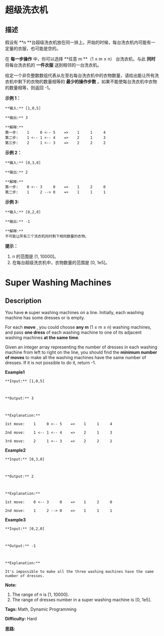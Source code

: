 # 超级洗衣机

## 描述

假设有 **n  **台超级洗衣机放在同一排上。开始的时候，每台洗衣机内可能有一定量的衣服，也可能是空的。

在 **每一步操作** 中，你可以选择 **任意 m  **（1 ≤ m ≤ n） 台洗衣机，与此 **同时** 将每台洗衣机的 **一件衣服** 送到相邻的一台洗衣机。

给定一个非负整数数组代表从左至右每台洗衣机中的衣物数量，请给出能让所有洗衣机中剩下的衣物的数量相等的 **最少的操作步数** 。如果不能使每台洗衣机中衣物的数量相等，则返回 -1。



**示例 1：**

    
    
    **输入:** [1,0,5]
    
    **输出:** 3
    
    **解释:** 
    第一步:    1     0 <-- 5    =>    1     1     4
    第二步:    1 <-- 1 <-- 4    =>    2     1     3    
    第三步:    2     1 <-- 3    =>    2     2     2   
    

**示例 2：**

    
    
    **输入:** [0,3,0]
    
    **输出:** 2
    
    **解释:** 
    第一步:    0 <-- 3     0    =>    1     2     0    
    第二步:    1     2 --> 0    =>    1     1     1     
    

**示例 3:**

    
    
    **输入:** [0,2,0]
    
    **输出:** -1
    
    **解释:** 
    不可能让所有三个洗衣机同时剩下相同数量的衣物。
    



**提示：**

  1. n 的范围是 [1, 10000]。
  2. 在每台超级洗衣机中，衣物数量的范围是 [0, 1e5]。





# Super Washing Machines

## Description



You have **n** super washing machines on a line. Initially, each washing machine has some dresses or is empty.

For each **move** , you could choose **any m** (1 ≤ m ≤ n) washing machines, and pass **one dress** of each washing machine to one of its adjacent washing machines **at the same time**.

Given an integer array representing the number of dresses in each washing machine from left to right on the line, you should find the **minimum number of moves** to make all the washing machines have the same number of dresses. If it is not possible to do it, return -1.

**Example1**

    
    
    **Input:** [1,0,5]
    
    **Output:** 3
    
    **Explanation:** 
    1st move:    1     0 <-- 5    =>    1     1     4
    2nd move:    1 <-- 1 <-- 4    =>    2     1     3    
    3rd move:    2     1 <-- 3    =>    2     2     2   
    

**Example2**

    
    
    **Input:** [0,3,0]
    
    **Output:** 2
    
    **Explanation:** 
    1st move:    0 <-- 3     0    =>    1     2     0    
    2nd move:    1     2 --> 0    =>    1     1     1     
    

**Example3**

    
    
    **Input:** [0,2,0]
    
    **Output:** -1
    
    **Explanation:** 
    It's impossible to make all the three washing machines have the same number of dresses. 
    

**Note:**  

  1. The range of n is [1, 10000].
  2. The range of dresses number in a super washing machine is [0, 1e5].


**Tags:** Math, Dynamic Programming

**Difficulty:** Hard

**思路:**
